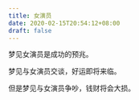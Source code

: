 ```yaml
---
title: 女演员
date: 2020-02-15T20:54:12+08:00
draft: false
---
```


梦见女演员是成功的预兆。<br>


梦见与女演员交谈，好运即将来临。<br>


但是梦见与女演员争吵，钱财将会大损。<br>
